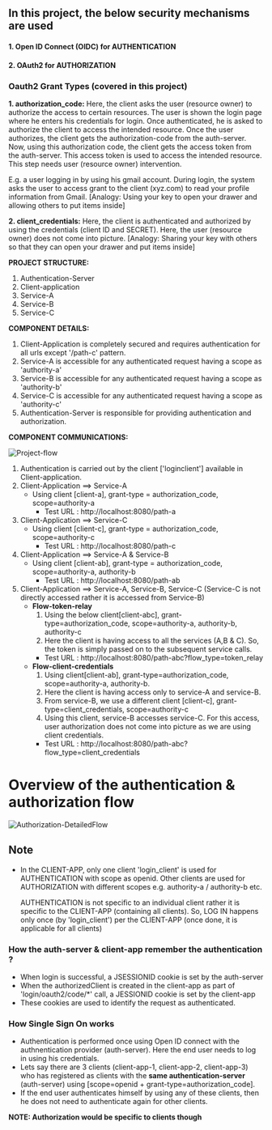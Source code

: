 ## In this project, the below security mechanisms are used

#### 1. Open ID Connect (OIDC) for AUTHENTICATION
#### 2. OAuth2 for AUTHORIZATION

### Oauth2 Grant Types (covered in this project) 
**1. authorization_code:** 
Here, the client asks the user (resource owner) to authorize the access to certain resources. The user is shown the login page where he enters his credentials for login. 
Once authenticated, he is asked to authorize the client to access the intended resource. Once the user authorizes, the client gets the authorization-code from the auth-server. 
Now, using this authorization code, the client gets the access token from the auth-server. This access token is used to access the intended resource.
This step needs user (resource owner) intervention. 

E.g. a user logging in by using his gmail account. 
During login, the system asks the user to access grant to the client (xyz.com) to read your profile information from Gmail.
[Analogy: Using your key to open your drawer and allowing others to put items inside]


**2. client_credentials:**
Here, the client is authenticated and authorized by using the credentials (client ID and SECRET). Here, the user (resource owner) does not come into picture. 
[Analogy: Sharing your key with others so that they can open your drawer and put items inside]


**PROJECT STRUCTURE:**
1. Authentication-Server
2. Client-application
3. Service-A
4. Service-B
5. Service-C

**COMPONENT DETAILS:**
1. Client-Application is completely secured and requires authentication for all urls except '/path-c' pattern.
2. Service-A is accessible for any authenticated request having a scope as 'authority-a'
3. Service-B is accessible for any authenticated request having a scope as 'authority-b'
4. Service-C is accessible for any authenticated request having a scope as 'authority-c'
5. Authentication-Server is responsible for providing authentication and authorization.


**COMPONENT COMMUNICATIONS:**

![Project-flow](https://user-images.githubusercontent.com/40859584/169707229-5704f904-f677-405e-8bd9-f2a533cbfe8a.png)


1. Authentication is carried out by the client ['loginclient'] available in Client-application.
2. Client-Application ==> Service-A
    - Using client [client-a], grant-type = authorization_code, scope=authority-a
        * Test URL : http://localhost:8080/path-a
3. Client-Application ==> Service-C
    - Using client [client-c], grant-type = authorization_code, scope=authority-c
        * Test URL : http://localhost:8080/path-c
4. Client-Application ==> Service-A & Service-B
    - Using client [client-ab], grant-type = authorization_code, scope=authority-a, authority-b
        * Test URL : http://localhost:8080/path-ab
5. Client-Application ==> Service-A, Service-B, Service-C (Service-C is not directly accessed rather it is accessed from Service-B)
    - **Flow-token-relay**
      1. Using the below client[client-abc], grant-type=authorization_code, scope=authority-a, authority-b, authority-c
      2. Here the client is having access to all the services (A,B & C). So, the token is simply passed on to the subsequent service calls.
        * Test URL : http://localhost:8080/path-abc?flow_type=token_relay
    - **Flow-client-credentials**
      1. Using client[client-ab], grant-type=authorization_code, scope=authority-a, authority-b.
      2. Here the client is having access only to service-A and service-B. 
      3. From service-B, we use a different client [client-c], grant-type=client_credentials, scope=authority-c
      4. Using this client, service-B accesses service-C. For this access, user authorization does not come into picture as we are using client credentials.
        * Test URL : http://localhost:8080/path-abc?flow_type=client_credentials


# Overview of the authentication & authorization flow 

![Authorization-DetailedFlow](https://user-images.githubusercontent.com/40859584/230719547-6a3d599b-3418-4a13-9090-178d2d9918ce.png)

## Note
- In the CLIENT-APP, only one client 'login_client' is used for AUTHENTICATION with scope as openid. 
  Other clients are used for AUTHORIZATION with different scopes e.g. authority-a / authority-b etc.

  AUTHENTICATION is not specific to an individual client rather it is specific to the CLIENT-APP (containing all clients).
  So, LOG IN happens only once (by 'login_client') per the CLIENT-APP (once done, it is applicable for all clients)


### How the auth-server & client-app remember the authentication ?
  - When login is successful, a JSESSIONID cookie is set by the auth-server
  - When the authorizedClient is created in the client-app as part of 'login/oauth2/code/*' call, a JESSIONID cookie is set by the client-app
  - These cookies are used to identify the request as authenticated.


### How Single Sign On works 
  - Authentication is performed once using Open ID connect with the authnentication provider (auth-server). Here the end user needs to log in using his credentials.
  - Lets say there are 3 clients (client-app-1, client-app-2, client-app-3) who has registered as clients with the <b>same authentication-server</b> (auth-server) using [scope=openid + grant-type=authorization_code].
  - If the end user authenticates himself by using any of these clients, then he does not need to authenticate again for other clients.
  
  
<b>NOTE: Authorization would be specific to clients though </b>

